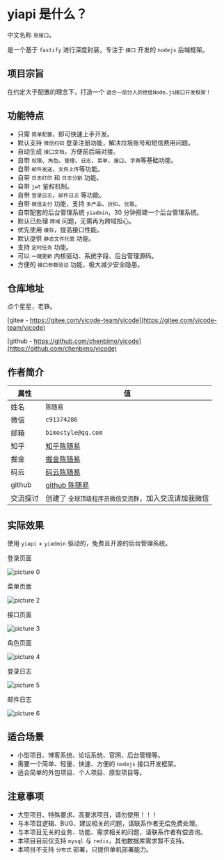 # yiapi 是什么？

中文名称 `易接口`。

是一个基于 `fastify` 进行深度封装，专注于 `接口` 开发的 `nodejs` 后端框架。

## 项目宗旨

在约定大于配置的理念下，打造一个 `适合一部分人的绝佳Node.js接口开发框架！`

## 功能特点

-   只需 `简单配置`，即可快速上手开发。
-   默认支持 `微信扫码` 登录注册功能，解决垃圾账号和短信费用问题。
-   自动生成 `接口文档`，方便前后端对接。
-   自带 `权限`、`角色`、`管理`、`日志`、`菜单`、`接口`、`字典`等基础功能。
-   自带 `邮件发送`，`文件上传`等功能。
-   自带 `日志打印` 和 `日志分割` 功能。
-   自带 `jwt` 鉴权机制。
-   自带 `登录日志`，`邮件日志` 等功能。
-   自带 `微信支付` 功能，支持 `多产品`、`折扣`、`优惠`。
-   自带配套的后台管理系统 `yiadmin`，30 分钟搭建一个后台管理系统。
-   默认已处理 `跨域` 问题，无需再为跨域担心。
-   优先使用 `缓存`，提高接口性能。
-   默认提供 `静态文件托管` 功能。
-   支持 `定时任务` 功能。
-   可以 `一键更新` 内核驱动、系统字段、后台管理源码。
-   方便的 `接口参数验证` 功能，极大减少安全隐患。

## 仓库地址

点个星星，老铁。

[gitee - https://gitee.com/yicode-team/yicode](https://gitee.com/yicode-team/yicode)

[github - https://github.com/chenbimo/yicode](https://github.com/chenbimo/yicode)

## 作者简介

| 属性     | 值                                                    |
| -------- | ----------------------------------------------------- |
| 姓名     | `陈随易`                                              |
| 微信     | `c91374286`                                           |
| 邮箱     | `bimostyle@qq.com`                                    |
| 知乎     | [知乎陈随易](https://www.zhihu.com/people/chensuiyi)  |
| 掘金     | [掘金陈随易](https://juejin.im/user/1239904846873326) |
| 码云     | [码云陈随易](https://gitee.com/banshiweichen)         |
| github   | [github 陈随易](https://github.com/chenbimo)          |
| 交流探讨 | 创建了 `全球顶级程序员微信交流群`，加入交流请加我微信 |

## 实际效果

使用 `yiapi` + `yiadmin` 驱动的，免费且开源的后台管理系统。

登录页面

![picture 0](https://static.yicode.tech/images/202311/20231126000719.png)

菜单页面

![picture 2](https://static.yicode.tech/images/202311/20231126000809.png)

接口页面

![picture 3](https://static.yicode.tech/images/202311/20231126000833.png)

角色页面

![picture 4](https://static.yicode.tech/images/202311/20231126000913.png)

登录日志

![picture 5](https://static.yicode.tech/images/202311/20231126000935.png)

邮件日志

![picture 6](https://static.yicode.tech/images/202311/20231126001012.png)

## 适合场景

-   小型项目、博客系统、论坛系统、官网、后台管理等。
-   需要一个简单、轻量、快速、方便的 `nodejs` 接口开发框架。
-   适合简单的外包项目、个人项目、原型项目等。

## 注意事项

-   大型项目、特殊要求、高要求项目，请勿使用！！！
-   与本项目逻辑、BUG、建议相关的问题，请联系作者无偿免费处理。
-   与本项目无关的业务、功能、需求相关的问题，请联系作者有偿咨询。
-   本项目目前仅支持 `mysql` 与 `redis`，其他数据库需求暂不支持。
-   本项目不支持 `分布式` 部署，只提供单机部署能力。
